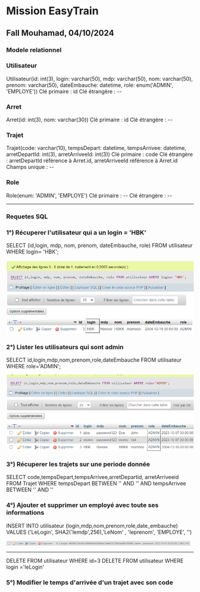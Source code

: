 # Mission EasyTrain
## Fall Mouhamad, 04/10/2024

### Modele relationnel

### Utilisateur
Utilisateur(id: int(3), login: varchar(50), mdp: varchar(50), nom: varchar(50), prenom: varchar(50), dateEmbauche: datetime, role: enum('ADMIN', 'EMPLOYE'))
Clé primaire : id 
Clé étrangère : --

### Arret
Arret(id: int(3), nom: varchar(30)) 
Clé primaire : id 
Clé étrangère : --

### Trajet
Trajet(code: varchar(10), tempsDepart: datetime, tempsArrivee: datetime, arretDepartId: int(3), arretArriveeId: int(3))
Clé primaire : code 
Clé étrangère : arretDepartId référence à Arret.id, arretArriveeId référence à Arret.id
Champs unique : --


### Role
Role(enum: 'ADMIN', 'EMPLOYE') 
Clé primaire : -- 
Clé étrangère : --


-------

### Requetes SQL 

### 1°) Récuperer l'utilisateur qui a un login = 'HBK'
SELECT (id,login, mdp, nom, prenom, dateEmbauche, role)
FROM utilisateur
WHERE login= 'HBK';


![img.png](img.png)


### 2°) Lister les utilisateurs qui sont admin

SELECT id,login,mdp,nom,prenom,role,dateEmbauche
FROM utilisateur
WHERE role='ADMIN';


![img_1.png](img_1.png)


### 3°) Récuperer les trajets sur une periode donnée

SELECT code,tempsDepart,tempsArrivee,arretDepartid, arretArriveeid
FROM Trajet
WHERE tempsDepart BETWEEN '<date1>' AND '<date2>'
    AND tempsArrivee BETWEEN '<date1>' AND '<date2>'

### 4°) Ajouter et supprimer un employé avec toute ses informations
INSERT INTO utilisateur (login,mdp,nom,prenom,role,date_embauche)
VALUES ('LeLogin', SHA2('lemdp',256),'LeNom' , 'leprenom', 'EMPLOYE', '<date>')

![img_2.png](img_2.png)


-------
DELETE FROM utilisateur WHERE id=3 
DELETE FROM utilisateur WHERE login ='leLogin'

### 5°) Modifier le temps d'arrivée d'un trajet avec son code